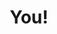 ---
pid: vp51
title: You!
location_transcription: Vernon Park
coordinates: "[-75.176537531644, 40.035665098704]"
zipcode: '19144'
gen_neighborhood: Northwest Philadelphia
neighborhood: Germantown
outside_phl: 
age: '18'
age_range: 13-19
instagram: 
image_file_name: vp_51.jpg
proposal_transcription: A monument promoting yourself; who are you? This is a time
  for a person to reflect.
topic: Inclusivity,Uplifting
topic_summary: 0, 0
type: Conceptual
keywords_other: You, Reflection, Self
credit: Zion Bunn
image_labels: 
twitter: 
facebook: 
permalink: "/monuments/vp51/"
layout: item-page
---
